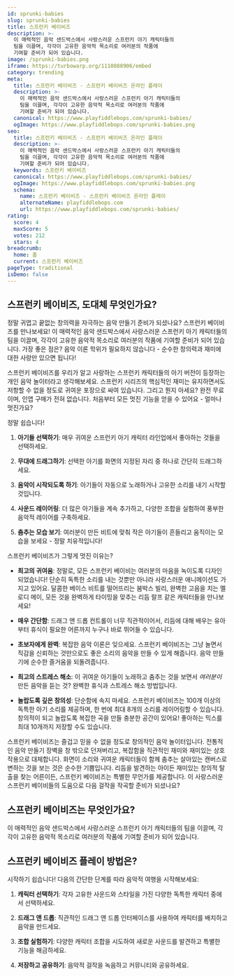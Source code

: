 ```yaml
---
id: sprunki-babies
slug: sprunki-babies
title: 스프런키 베이비즈
description: >-
  이 매력적인 음악 샌드박스에서 사랑스러운 스프런키 아기 캐릭터들의 
  팀을 이끌며, 각각이 고유한 음악적 목소리로 여러분의 작품에 
  기여할 준비가 되어 있습니다.
image: /sprunki-babies.png
iframe: https://turbowarp.org/1110888906/embed
category: trending
meta:
  title: 스프런키 베이비즈 - 스프런키 베이비즈 온라인 플레이
  description: >-
    이 매력적인 음악 샌드박스에서 사랑스러운 스프런키 아기 캐릭터들의 
    팀을 이끌며, 각각이 고유한 음악적 목소리로 여러분의 작품에 
    기여할 준비가 되어 있습니다.
  canonical: https://www.playfiddlebops.com/sprunki-babies/
  ogImage: https://www.playfiddlebops.com/sprunki-babies.png
seo:
  title: 스프런키 베이비즈 - 스프런키 베이비즈 온라인 플레이
  description: >-
    이 매력적인 음악 샌드박스에서 사랑스러운 스프런키 아기 캐릭터들의 
    팀을 이끌며, 각각이 고유한 음악적 목소리로 여러분의 작품에 
    기여할 준비가 되어 있습니다.
  keywords: 스프런키 베이비즈
  canonical: https://www.playfiddlebops.com/sprunki-babies/
  ogImage: https://www.playfiddlebops.com/sprunki-babies.png
  schema:
    name: 스프런키 베이비즈 - 스프런키 베이비즈 온라인 플레이
    alternateName: playfiddlebops.com
    url: https://www.playfiddlebops.com/sprunki-babies/
rating:
  score: 4
  maxScore: 5
  votes: 212
  stars: 4
breadcrumb:
  home: 홈
  current: 스프런키 베이비즈
pageType: traditional
isDemo: false
---
```


## 스프런키 베이비즈, 도대체 무엇인가요?

정말 귀엽고 끝없는 창의력을 자극하는 음악 만들기 준비가 되셨나요? 스프런키 베이비즈를 만나보세요! 이 매력적인 음악 샌드박스에서 사랑스러운 스프런키 아기 캐릭터들의 팀을 이끌며, 각각이 고유한 음악적 목소리로 여러분의 작품에 기여할 준비가 되어 있습니다. 가장 좋은 점은? 음악 이론 학위가 필요하지 않습니다 - 순수한 창의력과 재미에 대한 사랑만 있으면 됩니다!

스프런키 베이비즈를 우리가 알고 사랑하는 스프런키 캐릭터들의 아기 버전이 등장하는 개인 음악 놀이터라고 생각해보세요. 스프런키 시리즈의 핵심적인 재미는 유지하면서도 저항할 수 없을 정도로 귀여운 포장으로 싸여 있습니다. 그리고 뭔지 아세요? 완전 무료이며, 인앱 구매가 전혀 없습니다. 처음부터 모든 멋진 기능을 얻을 수 있어요 - 얼마나 멋진가요?

정말 쉽습니다!

1. **아기들 선택하기**: 매우 귀여운 스프런키 아기 캐릭터 라인업에서 좋아하는 것들을 선택하세요.

1. **무대에 드래그하기**: 선택한 아기를 화면의 지정된 자리 중 하나로 간단히 드래그하세요.

1. **음악이 시작되도록 하기**: 아기들이 자동으로 노래하거나 고유한 소리를 내기 시작할 것입니다.

1. **사운드 레이어링**: 더 많은 아기들을 계속 추가하고, 다양한 조합을 실험하여 풍부한 음악적 레이어를 구축하세요.

1. **춤추는 모습 보기**: 여러분이 만든 비트에 맞춰 작은 아기들이 흔들리고 움직이는 모습을 보세요 - 정말 치유적입니다!

스프런키 베이비즈가 그렇게 멋진 이유는?

- **최고의 귀여움**: 정말로, 모든 스프런키 베이비는 여러분의 마음을 녹이도록 디자인되었습니다! 단순히 독특한 소리를 내는 것뿐만 아니라 사랑스러운 애니메이션도 가지고 있어요. 달콤한 베이스 비트를 떨어뜨리는 붐박스 빌리, 완벽한 고음을 치는 멜로디 메이, 모든 것을 완벽하게 타이밍을 맞추는 리듬 랄프 같은 캐릭터들을 만나보세요!

- **매우 간단함**: 드래그 앤 드롭 컨트롤이 너무 직관적이어서, 리듬에 대해 배우는 유아부터 휴식이 필요한 어른까지 누구나 바로 뛰어들 수 있습니다.

- **초보자에게 완벽**: 복잡한 음악 이론은 잊으세요. 스프런키 베이비즈는 그냥 놀면서 직감을 신뢰하는 것만으로도 좋은 소리의 음악을 만들 수 있게 해줍니다. 음악 만들기에 순수한 즐거움을 되돌려줍니다.

- **최고의 스트레스 해소**: 이 귀여운 아기들이 노래하고 춤추는 것을 보면서 *여러분이* 만든 음악을 듣는 것? 완벽한 휴식과 스트레스 해소 방법입니다.

- **놀랍도록 깊은 창의성**: 단순함에 속지 마세요. 스프런키 베이비즈는 100개 이상의 독특한 아기 소리를 제공하며, 한 번에 최대 8개의 소리를 레이어링할 수 있습니다. 창의적이 되고 놀랍도록 복잡한 곡을 만들 충분한 공간이 있어요! 좋아하는 믹스를 최대 10개까지 저장할 수도 있습니다.

스프런키 베이비즈는 즐겁고 믿을 수 없을 정도로 창의적인 음악 놀이터입니다. 전통적인 음악 만들기 장벽을 창 밖으로 던져버리고, 복잡함을 직관적인 재미와 재미있는 상호작용으로 대체합니다. 화면이 소리와 귀여운 캐릭터들이 함께 춤추는 살아있는 캔버스로 변하는 것을 보는 것은 순수한 기쁨입니다. 리듬을 발견하는 아이든 재미있는 창의적 탈출을 찾는 어른이든, 스프런키 베이비즈는 특별한 무언가를 제공합니다. 이 사랑스러운 스프런키 베이비들의 도움으로 다음 걸작을 작곡할 준비가 되셨나요?

## 스프런키 베이비즈는 무엇인가요?

이 매력적인 음악 샌드박스에서 사랑스러운 스프런키 아기 캐릭터들의 팀을 이끌며, 각각이 고유한 음악적 목소리로 여러분의 작품에 기여할 준비가 되어 있습니다.

## 스프런키 베이비즈 플레이 방법은?

시작하기 쉽습니다! 다음의 간단한 단계를 따라 음악적 여행을 시작해보세요:

1. **캐릭터 선택하기**: 각자 고유한 사운드와 스타일을 가진 다양한 독특한 캐릭터 중에서 선택하세요.

1. **드래그 앤 드롭**: 직관적인 드래그 앤 드롭 인터페이스를 사용하여 캐릭터를 배치하고 음악을 만드세요.

1. **조합 실험하기**: 다양한 캐릭터 조합을 시도하여 새로운 사운드를 발견하고 특별한 기능을 해금하세요.

1. **저장하고 공유하기**: 음악적 걸작을 녹음하고 커뮤니티와 공유하세요.